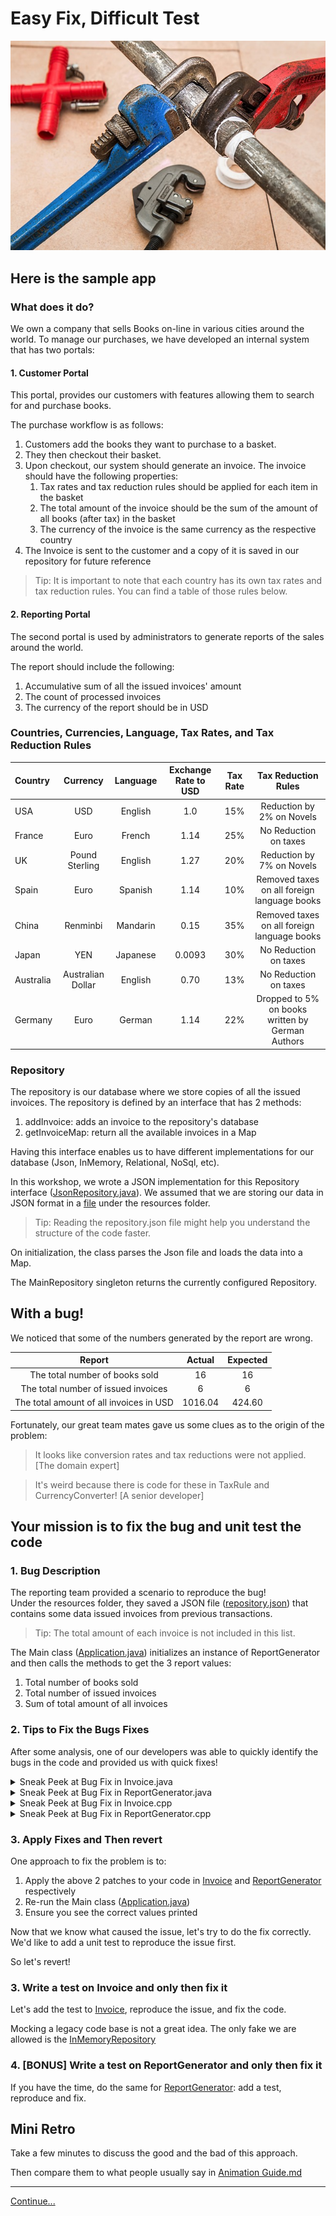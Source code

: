 # Easy Fix, Difficult Test

![A pipe fixed with wrenches](images/quick-fix.jpg)

## Here is the sample app

### What does it do?

We own a company that sells Books on-line in various cities around the world. 
To manage our purchases, we have developed an internal system that has two 
portals:

#### 1. Customer Portal

This portal, provides our customers with features allowing them to search for 
and purchase books. 

The purchase workflow is as follows: 
1. Customers add the books they want to purchase to a basket.     
1. They then checkout their basket.
1. Upon checkout, our system should generate an invoice. The invoice should 
have the following properties: 
    1. Tax rates and tax reduction rules should be applied for each item in 
    the basket 
    2. The total amount of the invoice should be the sum of the amount of all 
    books (after tax) in the basket
    3. The currency of the invoice is the same currency as the respective 
    country
1. The Invoice is sent to the customer and a copy of it is saved in our 
repository for future reference   

>Tip: It is important to note that each country has its own tax rates and tax 
reduction rules. You can find a table of those rules below.  
 
#### 2. Reporting Portal

The second portal is used by administrators to generate reports of the sales 
around the world. 

The report should include the following: 
1. Accumulative sum of all the issued invoices' amount
1. The count of processed invoices 
1. The currency of the report should be in USD 

### Countries, Currencies, Language, Tax Rates, and Tax Reduction Rules   

| Country       | Currency          | Language  | Exchange Rate to USD  | Tax Rate | Tax Reduction Rules                              | 
| :-------------|:-----------------:| :--------:| :--------------------:|:--------:|:------------------------------------------------:|
| USA           | USD               | English   | 1.0                   | 15%      | Reduction by 2% on Novels                        |  
| France        | Euro              | French    | 1.14                  | 25%      | No Reduction on taxes                            | 
| UK            | Pound Sterling    | English   | 1.27                  | 20%      | Reduction by 7% on Novels                        |
| Spain         | Euro              | Spanish   | 1.14                  | 10%      | Removed taxes on all foreign language books      |  
| China         | Renminbi          | Mandarin  | 0.15                  | 35%      | Removed taxes on all foreign language books      |
| Japan         | YEN               | Japanese  | 0.0093                | 30%      | No Reduction on taxes                            |
| Australia     | Australian Dollar | English   | 0.70                  | 13%      | No Reduction on taxes                            |     
| Germany       | Euro              | German    | 1.14                  | 22%      | Dropped to 5% on books written by German Authors |  


### Repository

The repository is our database where we store copies of all the issued invoices. 
The repository is defined by an interface that has 2 methods: 
1. addInvoice: adds an invoice to the repository's database 
1. getInvoiceMap: return all the available invoices in a Map  

Having this interface enables us to have different implementations for our 
database (Json, InMemory, Relational, NoSql, etc). 

In this workshop, we wrote a JSON implementation for this Repository interface
([JsonRepository.java](../src/main/java/com/murex/tbw/storage/JsonRepository.java)). 
We assumed that we are storing our data in JSON format in a [file](../src/main/resources/repository.json) 
under the resources folder.  

> Tip: Reading the repository.json file might help you understand the structure
of the code faster.  

On initialization, the class parses the Json file and loads the data into a Map.
 
The MainRepository singleton returns the currently configured Repository.

## With a bug!

We noticed that some of the numbers generated by the report are wrong. 

| Report                                  | Actual | Expected | 
|:---------------------------------------:|:------:|:--------:| 
| The total number of books sold          | 16     |  16      |
| The total number of issued invoices     | 6      |  6       |
| The total amount of all invoices in USD | 1016.04|  424.60  |

Fortunately, our great team mates gave us some clues as to the origin of the
problem:

> It looks like conversion rates and tax reductions were not applied.
> [The domain expert]

> It's weird because there is code for these in TaxRule and CurrencyConverter!
> [A senior developer]

## Your mission is to fix the bug and unit test the code 

### 1. Bug Description 

The reporting team provided a scenario to reproduce the bug!  
Under the resources folder, they saved a JSON file ([repository.json](../src/main/resources/repository.json)) that contains 
some data issued invoices from previous transactions.

> Tip: The total amount of each invoice is not included in this list. 

The Main class ([Application.java](../src/main/java/Application.java)) initializes
an instance of ReportGenerator and then calls the methods to get the 3 report
values: 
1. Total number of books sold
1. Total number of issued invoices
1. Sum of total amount of all invoices

### 2. Tips to Fix the Bugs Fixes

After some analysis, one of our developers was able to quickly identify the bugs
in the code and provided us with quick fixes!  

<details>
  <summary>Sneak Peek at Bug Fix in Invoice.java</summary>

```diff
    public double computeTotalAmount() {
        double sum = 0.0;
        for (PurchasedBook purchasedBook : purchasedBooks) {
-           double totalPrice = purchasedBook.getTotalPrice();
+           double totalPrice = purchasedBook.getTotalPrice() * TaxRule.getApplicableRate(country, purchasedBook.getBook());
            sum += totalPrice;
        }
        return sum;
    } 
```

</details>

<details>
  <summary>Sneak Peek at Bug Fix in ReportGenerator.java</summary>

```diff
    public double getTotalAmount() {
        Map<Integer, Invoice> invoiceMap = repository.getInvoiceMap();
        double totalAmount = 0.0;
        for (Invoice invoice : invoiceMap.values()) {       
-            totalAmount += invoice.computeTotalAmount();
+            totalAmount += CurrencyConverter.toUSD(invoice.computeTotalAmount(), invoice.getCountry().getCurrency());
        }
        return totalAmount;
    }
```

</details>

<details>
  <summary>Sneak Peek at Bug Fix in Invoice.cpp</summary>

```diff
        double sum = 0.0;
        for (const auto purchasedBook : purchasedBooks_)
        {
-               double totalPrice = purchasedBook->getTotalPrice();
+               double totalPrice = purchasedBook->getTotalPrice() * finance::getApplicableRate(country_, *purchasedBook->getBook());
                sum += totalPrice;
        }
        return sum;

```

</details>
   
<details>
  <summary>Sneak Peek at Bug Fix in ReportGenerator.cpp</summary>

```diff
         double totalAmount = 0.0;
         for (const auto id2Invoice : invoiceMap)
         {
-                totalAmount += id2Invoice.second->computeTotalAmount();
+                const auto& invoice = *id2Invoice.second;
+                totalAmount += finance::toUSD(invoice.computeTotalAmount(), invoice.getCountry().getCurrency());
         }
         return totalAmount;
```

</details>

### 3. Apply Fixes and Then revert

One approach to fix the problem is to: 
1. Apply the above 2 patches to your code in [Invoice](../src/main/java/com/murex/tbw/purchase/Invoice.java) and 
[ReportGenerator](../src/main/java/com/murex/tbw/report/ReportGenerator.java) respectively 
1. Re-run the Main class ([Application.java](../src/main/java/Application.java))
1. Ensure you see the correct values printed

Now that we know what caused the issue, let's try to do the fix correctly.
We'd like to add a unit test to reproduce the issue first.

So let's revert!

### 3. Write a test on Invoice and only then fix it

Let's add the test to 
[Invoice](../src/main/java/com/murex/tbw/purchase/Invoice.java), reproduce the
issue, and fix the code.

Mocking a legacy code base is not a great idea. The only fake we are allowed is
the 
[InMemoryRepository](../src/test/java/com/murex/tbw/storage/InMemoryRepository.java)

### 4. [BONUS] Write a test on ReportGenerator and only then fix it

If you have the time, do the same for
[ReportGenerator](../src/main/java/com/murex/tbw/report/ReportGenerator.java):
add a test, reproduce and fix.

## Mini Retro

Take a few minutes to discuss the good and the bad of this approach.

Then compare them to what people usually say in
[Animation Guide.md](./Animation%20Guide.md)

---
[Continue...](./3%20-%20Building%20Test%20Data.md)